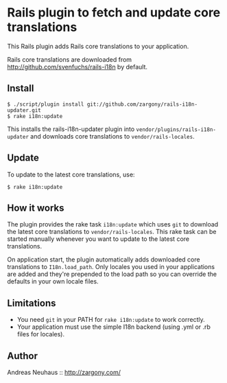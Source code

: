 Rails plugin to fetch and update core translations
==================================================

This Rails plugin adds Rails core translations to your application.

Rails core translations are downloaded from <http://github.com/svenfuchs/rails-i18n> by default.

Install
-------

    $ ./script/plugin install git://github.com/zargony/rails-i18n-updater.git
    $ rake i18n:update

This installs the rails-i18n-updater plugin into `vendor/plugins/rails-i18n-updater` and
downloads core translations to `vendor/rails-locales`.

Update
------

To update to the latest core translations, use:

    $ rake i18n:update

How it works
------------

The plugin provides the rake task `i18n:update` which uses `git` to download the latest core translations to `vendor/rails-locales`. This rake task can be started manually whenever you want to update to the latest core translations.

On application start, the plugin automatically adds downloaded core translations to `I18n.load_path`. Only locales you used in your applications are added and they're prepended to the load path so you can override the defaults in your own locale files.

Limitations
-----------

- You need `git` in your PATH for `rake i18n:update` to work correctly.
- Your application must use the simple I18n backend (using .yml or .rb files for locales).

Author
------

Andreas Neuhaus :: <http://zargony.com/>
